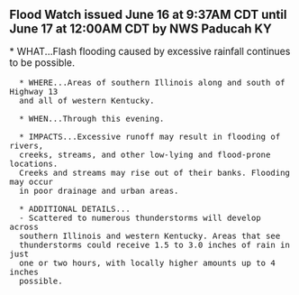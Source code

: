 <p>
   <h2>Flood Watch issued June 16 at 9:37AM CDT until June 17 at 12:00AM CDT by NWS Paducah KY</h2>
   <div style="font-size:120%">* WHAT...Flash flooding caused by excessive rainfall continues to be
      possible.
      
      * WHERE...Areas of southern Illinois along and south of Highway 13
      and all of western Kentucky.
      
      * WHEN...Through this evening.
      
      * IMPACTS...Excessive runoff may result in flooding of rivers,
      creeks, streams, and other low-lying and flood-prone locations.
      Creeks and streams may rise out of their banks. Flooding may occur
      in poor drainage and urban areas.
      
      * ADDITIONAL DETAILS...
      - Scattered to numerous thunderstorms will develop across
      southern Illinois and western Kentucky. Areas that see
      thunderstorms could receive 1.5 to 3.0 inches of rain in just
      one or two hours, with locally higher amounts up to 4 inches
      possible.
   </div>
</p>